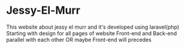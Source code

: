 # Jessy-El-Murr
This website about jessy el murr and it's developed using laravel(php)
Starting with design for all pages of website 
Front-end and Back-end parallel with each other OR maybe Front-end will precedes
